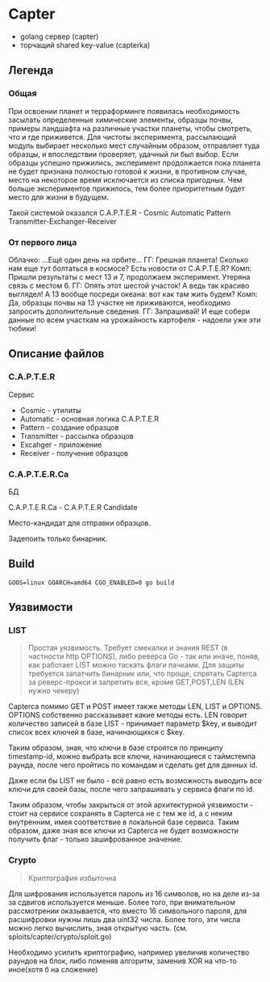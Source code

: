 # Capter

* golang сервер (capter)
* торчащий shared key-value (capterka)

## Легенда

### Общая

При освоении планет и терраформинге появилась необходимость засылать определенные химические элементы, образцы почвы, примеры ландшафта на различные участки планеты, чтобы смотреть, что и где приживется. Для чистоты эксперимента, рассылающий модуль выбирает несколько мест случайным образом, отправляет туда образцы, и впоследствии проверяет, удачный ли был выбор.
Если образцы успешно прижились, эксперимент продолжается пока планета не будет признана полностью готовой к жизни, в противном случае, место на некоторое время исключается из списка пригодных. Чем больше экспериментов прижилось, тем более приоритетным будет место для жизни в будущем.

Такой системой оказался  C.A.P.T.E.R - Cosmic Automatic Pattern Transmitter-Exchanger-Receiver

### От первого лица

Облачко: ...Ещё один день на орбите...
ГГ: Грешная планета! Сколько нам еще тут болтаться в космосе?
    Есть новости от C.A.P.T.E.R?
Комп: Пришли результаты с мест 13 и 7, продолжаем эксперимент.
    Утеряна связь с местом 6.
ГГ: Опять этот шестой участок! А ведь так красиво выглядел!
    А 13 вообще посреди океана: вот как там жить будем?
Комп: Да, образцы почвы на 13 участке не приживаются, необходимо запросить дополнительные сведения.
ГГ: Запрашивай! И еще собери данные по всем участкам на урожайность картофеля - надоели уже эти тюбики!


## Описание файлов

### C.A.P.T.E.R

Сервис

+ Cosmic - утилиты
+ Automatic - основная логика C.A.P.T.E.R
+ Pattern - создание образцов
+ Transmitter - рассылка образцов
+ Excahger - приложение
+ Receiver - получение образцов


### C.A.P.T.E.R.Сa

БД

C.A.P.T.E.R.Сa - C.A.P.T.E.R Candidate

Место-кандидат для отправки образцов.

Задепоить только бинарник.


## Build

    GOOS=linux GOARCH=amd64 CGO_ENABLED=0 go build

## Уязвимости

### LIST

>Простая уязвимость.
> Требует смекалки и знания REST (в частности http OPTIONS), либо реверса Go - так или иначе, поняв, как работает LIST можно таскать флаги пачками. Для защиты требуется запатчить бинарник или, что проще, спрятать Capterca за реверс-прокси и запретить все, кроме GET,POST,LEN (LEN нужно чекеру)

Capterca помимо GET и POST имеет также методы LEN, LIST и OPTIONS.
OPTIONS собственно рассказывает какие методы есть. 
LEN говорит количество записей в базе
LIST - принимает параметр $key, и выводит список всех ключей в базе, начинающихся с $key.

Таким образом, зная, что ключи в базе строятся по принципу timestamp-id, можно выбрать все ключи, начинающиеся с таймстемпа раунда, после чего пройтись по командам и сделать get для данных id.

Даже если бы LIST не было - всё равно есть возможность выводить все ключи для своей базы, после чего запрашивать у сервиса флаги по id.

Таким образом, чтобы закрыться от этой архитектурной уязвимости - стоит на сервисе сохранять в Capterca не с тем же id, а с неким внутренним, имея соответствие в локальной базе сервиса. Таким образом, даже зная все ключи из Capterca не будет возможности получить флаг - только зашифрованное значение.

### Crypto

>Криптография избыточна

Для шифрования используется пароль из 16 символов, но на деле из-за за сдвигов используется меньше. Более того, при внимательном рассмотрении оказывается, что вместо 16 символьного пароля, для расшифровки нужны лишь два uint32 числа.
Более того, эти числа можно легко вычислить, зная открытую часть. (см. sploits/capter/crypto/sploit.go)

Необходимо усилить криптографию, например увеличив количество раундов на блок, либо поменяв алгоритм, заменив XOR на что-то иное(хотя б на сложение)